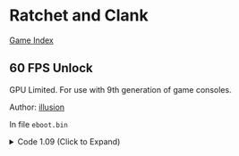 # Ratchet and Clank

[Game Index](README.md#games)

## 60 FPS Unlock

GPU Limited. For use with 9th generation of game consoles.

Author: [illusion](https://twitter.com/illusion0002)

In file `eboot.bin`

<details>
<summary>Code 1.09 (Click to Expand)</summary>

```
0x31F834 90 90
```

</details>
